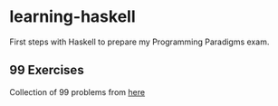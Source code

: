 # learning-haskell
First steps with Haskell to prepare my Programming Paradigms exam.

## 99 Exercises
Collection of 99 problems from [here](https://wiki.haskell.org/H-99:_Ninety-Nine_Haskell_Problems)

